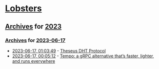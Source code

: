 # [Lobsters](../../../README.md)

## [Archives](../../index.md) for [2023](../index.md)

### [Archives](../../index.md) for [2023-06-17](index.md)

* [2023-06-17, 01:03:49](https://lobste.rs/s/vkxuwv/theseus_dht_protocol) - [Theseus DHT Protocol](https://wootfish.github.io/theseus.dht/)
* [2023-06-17, 00:05:12](https://lobste.rs/s/ql6dxw/tempo_grpc_alternative_s_faster_lighter) - [Tempo: a gRPC alternative that’s faster, lighter, and runs everywhere](https://github.com/betwixt-labs/tempo)
